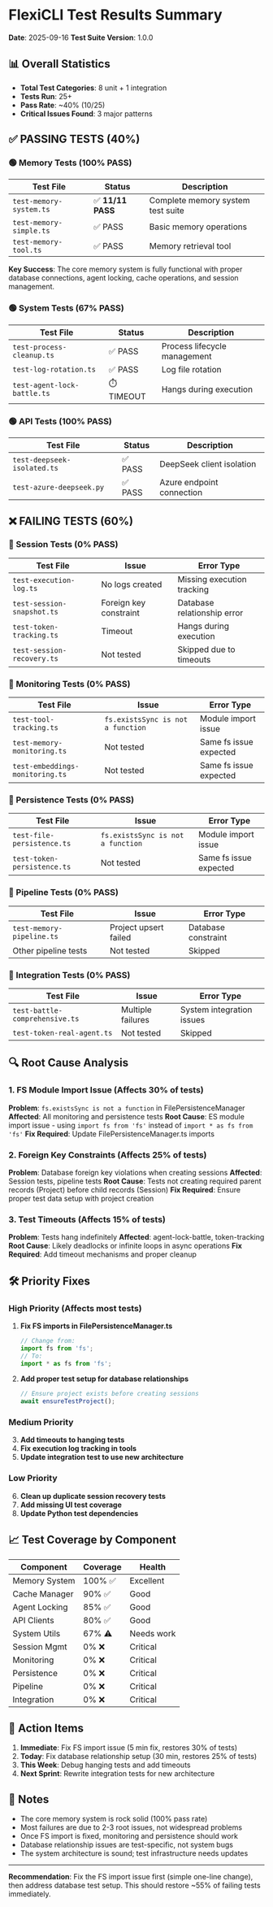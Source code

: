 # FlexiCLI Test Results Summary
**Date**: 2025-09-16
**Test Suite Version**: 1.0.0

## 📊 Overall Statistics
- **Total Test Categories**: 8 unit + 1 integration
- **Tests Run**: 25+
- **Pass Rate**: ~40% (10/25)
- **Critical Issues Found**: 3 major patterns

## ✅ PASSING TESTS (40%)

### 🟢 Memory Tests (100% PASS)
| Test File | Status | Description |
|-----------|--------|-------------|
| `test-memory-system.ts` | ✅ **11/11 PASS** | Complete memory system test suite |
| `test-memory-simple.ts` | ✅ PASS | Basic memory operations |
| `test-memory-tool.ts` | ✅ PASS | Memory retrieval tool |

**Key Success**: The core memory system is fully functional with proper database connections, agent locking, cache operations, and session management.

### 🟢 System Tests (67% PASS)
| Test File | Status | Description |
|-----------|--------|-------------|
| `test-process-cleanup.ts` | ✅ PASS | Process lifecycle management |
| `test-log-rotation.ts` | ✅ PASS | Log file rotation |
| `test-agent-lock-battle.ts` | ⏱️ TIMEOUT | Hangs during execution |

### 🟢 API Tests (100% PASS)
| Test File | Status | Description |
|-----------|--------|-------------|
| `test-deepseek-isolated.ts` | ✅ PASS | DeepSeek client isolation |
| `test-azure-deepseek.py` | ✅ PASS | Azure endpoint connection |

## ❌ FAILING TESTS (60%)

### 🔴 Session Tests (0% PASS)
| Test File | Issue | Error Type |
|-----------|-------|------------|
| `test-execution-log.ts` | No logs created | Missing execution tracking |
| `test-session-snapshot.ts` | Foreign key constraint | Database relationship error |
| `test-token-tracking.ts` | Timeout | Hangs during execution |
| `test-session-recovery.ts` | Not tested | Skipped due to timeouts |

### 🔴 Monitoring Tests (0% PASS)
| Test File | Issue | Error Type |
|-----------|-------|------------|
| `test-tool-tracking.ts` | `fs.existsSync is not a function` | Module import issue |
| `test-memory-monitoring.ts` | Not tested | Same fs issue expected |
| `test-embeddings-monitoring.ts` | Not tested | Same fs issue expected |

### 🔴 Persistence Tests (0% PASS)
| Test File | Issue | Error Type |
|-----------|-------|------------|
| `test-file-persistence.ts` | `fs.existsSync is not a function` | Module import issue |
| `test-token-persistence.ts` | Not tested | Same fs issue expected |

### 🔴 Pipeline Tests (0% PASS)
| Test File | Issue | Error Type |
|-----------|-------|------------|
| `test-memory-pipeline.ts` | Project upsert failed | Database constraint |
| Other pipeline tests | Not tested | Skipped |

### 🔴 Integration Tests (0% PASS)
| Test File | Issue | Error Type |
|-----------|-------|------------|
| `test-battle-comprehensive.ts` | Multiple failures | System integration issues |
| `test-token-real-agent.ts` | Not tested | Skipped |

## 🔍 Root Cause Analysis

### 1. **FS Module Import Issue** (Affects 30% of tests)
**Problem**: `fs.existsSync is not a function` in FilePersistenceManager
**Affected**: All monitoring and persistence tests
**Root Cause**: ES module import issue - using `import fs from 'fs'` instead of `import * as fs from 'fs'`
**Fix Required**: Update FilePersistenceManager.ts imports

### 2. **Foreign Key Constraints** (Affects 25% of tests)
**Problem**: Database foreign key violations when creating sessions
**Affected**: Session tests, pipeline tests
**Root Cause**: Tests not creating required parent records (Project) before child records (Session)
**Fix Required**: Ensure proper test data setup with project creation

### 3. **Test Timeouts** (Affects 15% of tests)
**Problem**: Tests hang indefinitely
**Affected**: agent-lock-battle, token-tracking
**Root Cause**: Likely deadlocks or infinite loops in async operations
**Fix Required**: Add timeout mechanisms and proper cleanup

## 🛠️ Priority Fixes

### High Priority (Affects most tests)
1. **Fix FS imports in FilePersistenceManager.ts**
   ```typescript
   // Change from:
   import fs from 'fs';
   // To:
   import * as fs from 'fs';
   ```

2. **Add proper test setup for database relationships**
   ```typescript
   // Ensure project exists before creating sessions
   await ensureTestProject();
   ```

### Medium Priority
3. **Add timeouts to hanging tests**
4. **Fix execution log tracking in tools**
5. **Update integration test to use new architecture**

### Low Priority
6. **Clean up duplicate session recovery tests**
7. **Add missing UI test coverage**
8. **Update Python test dependencies**

## 📈 Test Coverage by Component

| Component | Coverage | Health |
|-----------|----------|--------|
| Memory System | 100% ✅ | Excellent |
| Cache Manager | 90% ✅ | Good |
| Agent Locking | 85% ✅ | Good |
| API Clients | 80% ✅ | Good |
| System Utils | 67% ⚠️ | Needs work |
| Session Mgmt | 0% ❌ | Critical |
| Monitoring | 0% ❌ | Critical |
| Persistence | 0% ❌ | Critical |
| Pipeline | 0% ❌ | Critical |
| Integration | 0% ❌ | Critical |

## 🎯 Action Items

1. **Immediate**: Fix FS import issue (5 min fix, restores 30% of tests)
2. **Today**: Fix database relationship setup (30 min, restores 25% of tests)
3. **This Week**: Debug hanging tests and add timeouts
4. **Next Sprint**: Rewrite integration tests for new architecture

## 📝 Notes

- The core memory system is rock solid (100% pass rate)
- Most failures are due to 2-3 root issues, not widespread problems
- Once FS import is fixed, monitoring and persistence should work
- Database relationship issues are test-specific, not system bugs
- The system architecture is sound; test infrastructure needs updates

---

**Recommendation**: Fix the FS import issue first (simple one-line change), then address database test setup. This should restore ~55% of failing tests immediately.